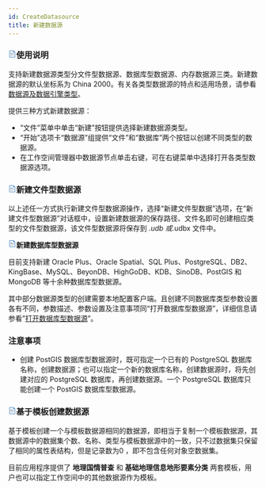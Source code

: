 ```yaml
---
id: CreateDatasource
title: 新建数据源  
---  
```

### ![](../../img/read.gif)使用说明

支持新建数据源类型分文件型数据源、数据库型数据源、内存数据源三类。新建数据源的默认坐标系为 China
2000。有关各类型数据源的特点和适用场景，请参看[数据源及数据引擎类型](EngineType)。

提供三种方式新建数据源：

  * “文件”菜单中单击“新建”按钮提供选择新建数据源类型。
  * “开始”选项卡“数据源”组提供“文件”和“数据库”两个按钮以创建不同类型的数据源。
  * 在工作空间管理器中数据源节点单击右键，可在右键菜单中选择打开各类型数据源选项。 

### ![](../../img/read.gif)新建文件型数据源

以上述任一方式执行新建文件型数据源操作，选择“新建文件型数据”选项，在“新建文件型数据源”对话框中，设置新建数据源的保存路径、文件名即可创建相应类型的文件型数据源，该文件型数据源将保存到
*.udb 或*.udbx 文件中。

**![](../../img/read.gif)新建数据库型数据源**

目前支持新建 Oracle Plus、Oracle Spatial、SQL
Plus、PostgreSQL、DB2、KingBase、MySQL、BeyonDB、HighGoDB、KDB、SinoDB、PostGIS 和
MongoDB 等十余种数据库型数据源。

其中部分数据源类型的创建需要本地配置客户端。且创建不同数据库类型参数设置各有不同，参数描述、参数设置及注意事项同“打开数据库型数据源”，详细信息请参看”[打开数据库型数据源](OpenDatasource#1)”。

### 注意事项

  * 创建 PostGIS 数据库型数据源时，既可指定一个已有的 PostgreSQL 数据库名称，创建数据源；也可以指定一个新的数据库名称，创建数据源时，将先创建对应的 PostgreSQL 数据库，再创建数据源。一个 PostgreSQL 数据库只能创建一个 PostGIS 数据库型数据源。

### ![](../../img/read.gif)基于模板创建数据源

基于模板创建一个与模板数据源相同的数据源，即相当于复制一个模板数据源，其数据源中的数据集个数、名称、类型与模板数据源中的一致，只不过数据集只保留了相同的属性表结构，但是记录数为0
，即不包含任何对象空数据集。

目前应用程序提供了 **地理国情普查** 和 **基础地理信息地形要素分类** 两套模板，用户也可以指定工作空间中的其他数据源作为模板。
